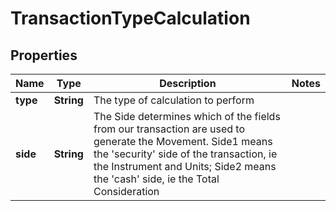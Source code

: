 

# TransactionTypeCalculation


## Properties

Name | Type | Description | Notes
------------ | ------------- | ------------- | -------------
**type** | **String** | The type of calculation to perform | 
**side** | **String** | The Side determines which of the fields from our transaction are used to generate the Movement. Side1 means the &#39;security&#39; side of the transaction, ie the Instrument and Units; Side2 means the &#39;cash&#39; side, ie the Total Consideration | 



